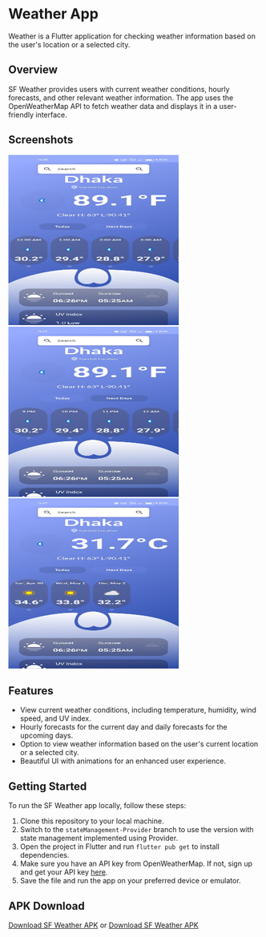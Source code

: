 #  Weather App

 Weather is a Flutter application for checking weather information based on the user's location or a selected city.

## Overview

SF Weather provides users with current weather conditions, hourly forecasts, and other relevant weather information. The app uses the OpenWeatherMap API to fetch weather data and displays it in a user-friendly interface.

## Screenshots

<img src="assets/screenshoot/1.jpeg" alt="Screenshot 1" width="340" height="340"> <img src="assets/screenshoot/2.jpeg" alt="Screenshot 2" width="340" height="340"> <img src="assets/screenshoot/3.jpeg" alt="Screenshot 3" width="340" height="340">

## Features

- View current weather conditions, including temperature, humidity, wind speed, and UV index.
- Hourly forecasts for the current day and daily forecasts for the upcoming days.
- Option to view weather information based on the user's current location or a selected city.
- Beautiful UI with animations for an enhanced user experience.

## Getting Started

To run the SF Weather app locally, follow these steps:

1. Clone this repository to your local machine.
2. Switch to the `stateManagement-Provider` branch to use the version with state management implemented using Provider.
3. Open the project in Flutter and run `flutter pub get` to install dependencies.
4. Make sure you have an API key from OpenWeatherMap. If not, sign up and get your API key [here](https://www.weatherapi.com/).
5. Save the file and run the app on your preferred device or emulator.

## APK Download

[Download SF Weather APK](testing_apk/weather%20test.apk) 
or 
[Download SF Weather APK](https://drive.google.com/uc?export=download&id=1eDufXWWFXxx6YEmC9bHaEQ9Xtv86mfB2)

